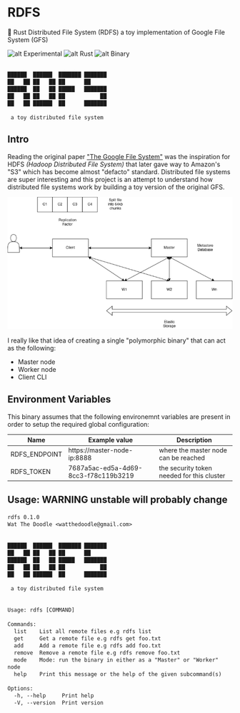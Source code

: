 # RDFS

🔧 Rust Distributed File System (RDFS) a toy implementation of Google File System (GFS)

![alt Experimental](https://img.shields.io/badge/Type-Experimental-red.svg)
![alt Rust](https://img.shields.io/badge/Language-Rust-orange.svg)
![alt Binary](https://img.shields.io/badge/Binary-Polymorphic-green.svg)

```console

██████  ██████  ███████ ███████
██   ██ ██   ██ ██      ██
██████  ██   ██ █████   ███████
██   ██ ██   ██ ██           ██
██   ██ ██████  ██      ███████

 a toy distributed file system
```

## Intro

Reading the original paper ["The Google File System"](https://pdos.csail.mit.edu/6.824/papers/gfs.pdf)
was the inspiration for HDFS _(Hadoop Distributed File System)_ that later gave way to Amazon's "S3" which has
become almost "defacto" standard. Distributed file systems are super interesting and this project is
an attempt to understand how distributed file systems work by building a toy version of the original GFS.

![img](GFS.png)

I really like that idea of creating a single "polymorphic binary" that can act as the following:

- Master node
- Worker node
- Client CLI

## Environment Variables

This binary assumes that the following environemnt variables are present in order to setup the
required global configuration:

| Name          | Example value                        | Description                                |
| ------------- | ------------------------------------ | ------------------------------------------ |
| RDFS_ENDPOINT | https://master-node-ip:8888          | where the master node can be reached       |
| RDFS_TOKEN    | 7687a5ac-ed5a-4d69-8cc3-f78c119b3219 | the security token needed for this cluster |

## Usage: WARNING unstable will probably change

```shell
rdfs 0.1.0
Wat The Doodle <watthedoodle@gmail.com>


██████  ██████  ███████ ███████
██   ██ ██   ██ ██      ██
██████  ██   ██ █████   ███████
██   ██ ██   ██ ██           ██
██   ██ ██████  ██      ███████

 a toy distributed file system


Usage: rdfs [COMMAND]

Commands:
  list    List all remote files e.g rdfs list
  get     Get a remote file e.g rdfs get foo.txt
  add     Add a remote file e.g rdfs add foo.txt
  remove  Remove a remote file e.g rdfs remove foo.txt
  mode    Mode: run the binary in either as a "Master" or "Worker" node
  help    Print this message or the help of the given subcommand(s)

Options:
  -h, --help     Print help
  -V, --version  Print version

```

